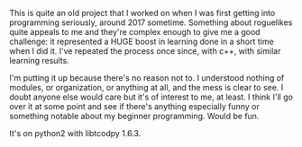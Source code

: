 This is quite an old project that I worked on when I was first getting into programming seriously, around 2017 sometime. Something about roguelikes quite appeals to me and they're complex enough to give me a good challenge: it represented a HUGE boost in learning done in a short time when I did it.
I've repeated the process once since, with c++, with similar learning results.


I'm putting it up because there's no reason not to. I understood nothing of modules, or organization, or anything at all, and the mess is clear to see. I doubt anyone else would care but it's of interest to me, at least. I think I'll go over it at some point and see if there's anything especially funny or something notable about my beginner programming. Would be fun.

It's on python2 with libtcodpy 1.6.3.
